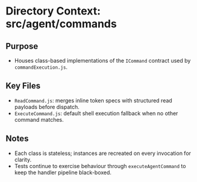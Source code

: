 # Directory Context: src/agent/commands

## Purpose

- Houses class-based implementations of the `ICommand` contract used by `commandExecution.js`.

## Key Files

- `ReadCommand.js`: merges inline token specs with structured read payloads before dispatch.
- `ExecuteCommand.js`: default shell execution fallback when no other command matches.

## Notes

- Each class is stateless; instances are recreated on every invocation for clarity.
- Tests continue to exercise behaviour through `executeAgentCommand` to keep the handler pipeline black-boxed.
